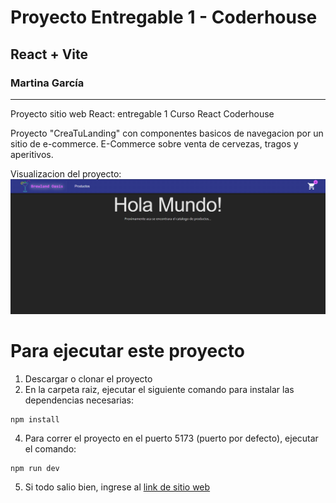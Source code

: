 # Proyecto Entregable 1 - Coderhouse

## React + Vite

### Martina García

---------------------------------------------
Proyecto sitio web React: entregable 1
Curso React Coderhouse

Proyecto "CreaTuLanding" con componentes basicos de navegacion por un sitio de e-commerce.
E-Commerce sobre venta de cervezas, tragos y aperitivos.

Visualizacion del proyecto:
![img.png](img.png)

# Para ejecutar este proyecto

1. Descargar o clonar el proyecto
2. En la carpeta raiz, ejecutar el siguiente comando para instalar las dependencias necesarias:
```
npm install
```
4. Para correr el proyecto en el puerto 5173 (puerto por defecto), ejecutar el comando:
```
npm run dev
```
5. Si todo salio bien, ingrese al [link de sitio web](http://localhost:5173/)
